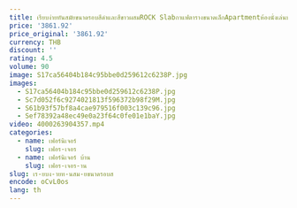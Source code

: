 ```yaml
---
title: เรียบง่ายทันสมัยขนาดรอบสีดําและสีขาวผสมROCK Slabกาแฟตารางขนาดเล็กApartmentห้องนั่งเล่นบ้านหรูหราhigh-E
price: '3861.92'
price_original: '3861.92'
currency: THB
discount: ''
rating: 4.5
volume: 90
image: S17ca56404b184c95bbe0d259612c6238P.jpg
images:
  - S17ca56404b184c95bbe0d259612c6238P.jpg
  - Sc7d052f6c9274021813f596372b98f29M.jpg
  - S61b93f57bf8a4cae979516f003c139c96.jpg
  - Sef78392a48ec49e0a23f64c0fe01e1baY.jpg
video: 4000263904357.mp4
categories:
  - name: เฟอร์นิเจอร์
    slug: เฟอร-เจอร
  - name: เฟอร์นิเจอร์ บ้าน
    slug: เฟอร-เจอร-าน
slug: เร-ยบง-ายท-นสม-ยขนาดรอบส
encode: oCvL0os
lang: th
---
```

  